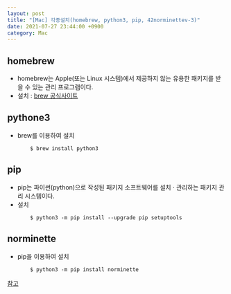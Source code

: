 ```yaml
---
layout: post
title: "[Mac] 각종설치(homebrew, python3, pip, 42norminettev-3)"
date: 2021-07-27 23:44:00 +0900
category: Mac
---
```


## homebrew
- homebrew는 Apple(또는 Linux 시스템)에서 제공하지 않는 유용한 패키지를 받을 수 있는 관리 프로그램이다. 
- 설치 : [brew 공식사이트](https://brew.sh/)

## pythone3
- brew를 이용하여 설치

	```
		$ brew install python3
	```

## pip
- pip는 파이썬(python)으로 작성된 패키지 소프트웨어를 설치 · 관리하는 패키지 관리 시스템이다. 
- 설치
	```
		$ python3 -m pip install --upgrade pip setuptools
	```

## norminette
- pip을 이용하여 설치
	```
		$ python3 -m pip install norminette
	```

[참고](https://velog.io/@sunghwki/python3%EB%A1%9C-norminette-v3-%EC%84%A4%EC%B9%98%ED%95%98%EA%B8%B0)


<!-- |저장공간|Register|Memory|Storage|
|:-|:-:|:-:|:-:|
|용량당 가격|매우비쌈|중간|저렴|
|처리속도|매우높음|중간|느림|
|예시|CPU Register|RAM|HDD, SSD| -->

